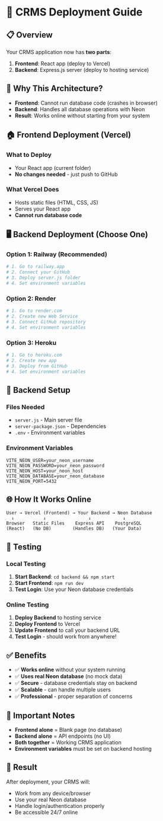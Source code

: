 # 🚀 CRMS Deployment Guide

## 📋 **Overview**

Your CRMS application now has **two parts**:
1. **Frontend**: React app (deploy to Vercel)
2. **Backend**: Express.js server (deploy to hosting service)

## 🎯 **Why This Architecture?**

- **Frontend**: Cannot run database code (crashes in browser)
- **Backend**: Handles all database operations with Neon
- **Result**: Works online without starting from your system

## 🏠 **Frontend Deployment (Vercel)**

### **What to Deploy**
- Your React app (current folder)
- **No changes needed** - just push to GitHub

### **What Vercel Does**
- Hosts static files (HTML, CSS, JS)
- Serves your React app
- **Cannot run database code**

## 🖥️ **Backend Deployment (Choose One)**

### **Option 1: Railway (Recommended)**
```bash
# 1. Go to railway.app
# 2. Connect your GitHub
# 3. Deploy server.js folder
# 4. Set environment variables
```

### **Option 2: Render**
```bash
# 1. Go to render.com
# 2. Create new Web Service
# 3. Connect GitHub repository
# 4. Set environment variables
```

### **Option 3: Heroku**
```bash
# 1. Go to heroku.com
# 2. Create new app
# 3. Deploy from GitHub
# 4. Set environment variables
```

## 🔧 **Backend Setup**

### **Files Needed**
- `server.js` - Main server file
- `server-package.json` - Dependencies
- `.env` - Environment variables

### **Environment Variables**
```env
VITE_NEON_USER=your_neon_username
VITE_NEON_PASSWORD=your_neon_password
VITE_NEON_HOST=your_neon_host
VITE_NEON_DATABASE=your_neon_database
VITE_NEON_PORT=5432
```

## 🌐 **How It Works Online**

```
User → Vercel (Frontend) → Your Backend → Neon Database
  ↓           ↓                ↓            ↓
Browser   Static Files    Express API    PostgreSQL
(React)   (No DB)        (Handles DB)   (Your Data)
```

## 📱 **Testing**

### **Local Testing**
1. **Start Backend**: `cd backend && npm start`
2. **Start Frontend**: `npm run dev`
3. **Test Login**: Use your Neon database credentials

### **Online Testing**
1. **Deploy Backend** to hosting service
2. **Deploy Frontend** to Vercel
3. **Update Frontend** to call your backend URL
4. **Test Login** - should work from anywhere!

## ✅ **Benefits**

- ✅ **Works online** without your system running
- ✅ **Uses real Neon database** (no mock data)
- ✅ **Secure** - database credentials stay on backend
- ✅ **Scalable** - can handle multiple users
- ✅ **Professional** - proper separation of concerns

## 🚨 **Important Notes**

- **Frontend alone** = Blank page (no database)
- **Backend alone** = API endpoints (no UI)
- **Both together** = Working CRMS application
- **Environment variables** must be set on backend hosting

## 🎉 **Result**

After deployment, your CRMS will:
- Work from any device/browser
- Use your real Neon database
- Handle login/authentication properly
- Be accessible 24/7 online
